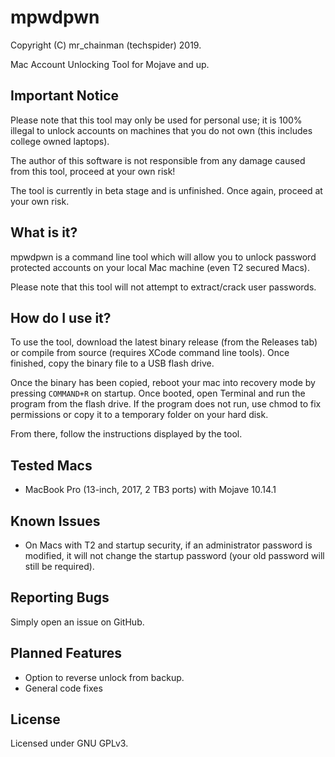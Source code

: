 # mpwdpwn

Copyright (C) mr_chainman (techspider) 2019.

Mac Account Unlocking Tool for Mojave and up.

## Important Notice

Please note that this tool may only be used for personal use; it is 100% illegal to unlock accounts on machines that you do not own (this includes college owned laptops).

The author of this software is not responsible from any damage caused from this tool, proceed at your own risk!

The tool is currently in beta stage and is unfinished. Once again, proceed at your own risk.

## What is it?

mpwdpwn is a command line tool which will allow you to unlock password protected accounts on your local Mac machine (even T2 secured Macs).

Please note that this tool will not attempt to extract/crack user passwords.

## How do I use it?

To use the tool, download the latest binary release (from the Releases tab) or compile from source (requires XCode command line tools). Once finished, copy the binary file to a USB flash drive.

Once the binary has been copied, reboot your mac into recovery mode by pressing `COMMAND+R` on startup. Once booted, open Terminal and run the program from the flash drive. If the program does not run, use chmod to fix permissions or copy it to a temporary folder on your hard disk.

From there, follow the instructions displayed by the tool.

## Tested Macs

* MacBook Pro (13-inch, 2017, 2 TB3 ports) with Mojave 10.14.1

## Known Issues

* On Macs with T2 and startup security, if an administrator password is modified, it will not change the startup password (your old password will still be required).

## Reporting Bugs

Simply open an issue on GitHub.

## Planned Features

* Option to reverse unlock from backup.
* General code fixes

## License

Licensed under GNU GPLv3.